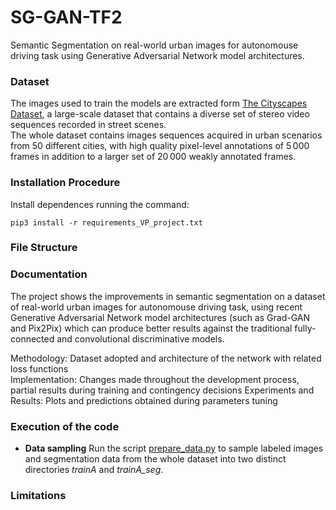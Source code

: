 # SG-GAN-TF2
Semantic Segmentation on real-world urban images for autonomouse driving task using Generative Adversarial Network model architectures.

### Dataset
The images used to train the models are extracted form [The Cityscapes Dataset](https://www.cityscapes-dataset.com/), a large-scale dataset that contains a diverse set of stereo video sequences recorded in street scenes.  
The whole dataset contains images sequences acquired in urban scenarios from 50 different cities, with high quality pixel-level annotations of 5 000 frames in addition to a larger set of 20 000 weakly annotated frames.

### Installation Procedure
Install dependences running the command:
```
pip3 install -r requirements_VP_project.txt
```

### File Structure

### Documentation
The project shows the improvements in semantic segmentation on a dataset of real-world urban images for autonomouse driving task, using recent Generative Adversarial Network model architectures (such as Grad-GAN and Pix2Pix) which can produce better results against the traditional fully-connected and convolutional discriminative models.  

Methodology: Dataset adopted and architecture of the network with related loss functions	
Implementation: Changes made throughout the development process, partial results during training and contingency decisions
Experiments and Results: Plots and predictions obtained during parameters tuning

### Execution of the code
- **Data sampling**
    Run the script [prepare_data.py](prepare_data.py) to sample labeled images and segmentation data from the whole dataset into two distinct directories *trainA* and *trainA_seg*.

### Limitations
